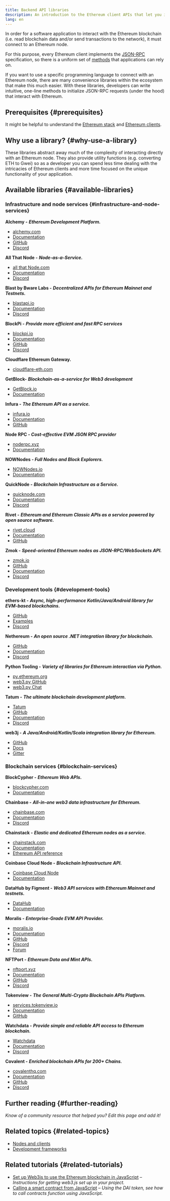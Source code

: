 ```yaml
---
title: Backend API libraries
description: An introduction to the Ethereum client APIs that let you interact with the blockchain from your application.
lang: en
---
```


In order for a software application to interact with the Ethereum blockchain (i.e. read blockchain data and/or send transactions to the network), it must connect to an Ethereum node.

For this purpose, every Ethereum client implements the [JSON-RPC](/developers/docs/apis/json-rpc/) specification, so there is a uniform set of [methods](/developers/docs/apis/json-rpc/#json-rpc-methods) that applications can rely on.

If you want to use a specific programming language to connect with an Ethereum node, there are many convenience libraries within the ecosystem that make this much easier. With these libraries, developers can write intuitive, one-line methods to initialize JSON-RPC requests (under the hood) that interact with Ethereum.

## Prerequisites {#prerequisites}

It might be helpful to understand the [Ethereum stack](/developers/docs/ethereum-stack/) and [Ethereum clients](/developers/docs/nodes-and-clients/).

## Why use a library? {#why-use-a-library}

These libraries abstract away much of the complexity of interacting directly with an Ethereum node. They also provide utility functions (e.g. converting ETH to Gwei) so as a developer you can spend less time dealing with the intricacies of Ethereum clients and more time focused on the unique functionality of your application.

## Available libraries {#available-libraries}

### Infrastructure and node services {#infrastructure-and-node-services}

**Alchemy -** **_Ethereum Development Platform._**

- [alchemy.com](https://www.alchemy.com/)
- [Documentation](https://docs.alchemy.com/)
- [GitHub](https://github.com/alchemyplatform)
- [Discord](https://discord.com/invite/alchemyplatform)

**All That Node -** **_Node-as-a-Service._**

- [all that Node.com](https://www.allthatnode.com/)
- [Documentation](https://docs.allthatnode.com)
- [Discord](https://discord.gg/GmcdVEUbJM)

**Blast by Bware Labs -** **_Decentralized APIs for Ethereum Mainnet and Testnets._**

- [blastapi.io](https://blastapi.io/)
- [Documentation](https://docs.blastapi.io)
- [Discord](https://discord.gg/bwarelabs)

**BlockPi -** **_Provide more efficient and fast RPC services_**

- [blockpi.io](https://blockpi.io/)
- [Documentation](https://docs.blockpi.io/)
- [GitHub](https://github.com/BlockPILabs)
- [Discord](https://discord.com/invite/xTvGVrGVZv)

**Cloudflare Ethereum Gateway.**

- [cloudflare-eth.com](https://www.cloudflare.com/application-services/products/web3/)

**GetBlock-** **_Blockchain-as-a-service for Web3 development_**

- [GetBlock.io](https://getblock.io/)
- [Documentation](https://getblock.io/docs/)

**Infura -** **_The Ethereum API as a service._**

- [infura.io](https://infura.io)
- [Documentation](https://docs.infura.io/api)
- [GitHub](https://github.com/INFURA)

**Node RPC - _Cost-effective EVM JSON RPC provider_**

- [noderpc.xyz](https://www.noderpc.xyz/)
- [Documentation](https://docs.noderpc.xyz/node-rpc)

**NOWNodes - _Full Nodes and Block Explorers._**

- [NOWNodes.io](https://nownodes.io/)
- [Documentation](https://documenter.getpostman.com/view/13630829/TVmFkLwy#intro)

**QuickNode -** **_Blockchain Infrastructure as a Service._**

- [quicknode.com](https://quicknode.com)
- [Documentation](https://www.quicknode.com/docs/welcome)
- [Discord](https://discord.gg/quicknode)

**Rivet -** **_Ethereum and Ethereum Classic APIs as a service powered by open source software._**

- [rivet.cloud](https://rivet.cloud)
- [Documentation](https://rivet.cloud/docs/)
- [GitHub](https://github.com/openrelayxyz/ethercattle-deployment)

**Zmok -** **_Speed-oriented Ethereum nodes as JSON-RPC/WebSockets API._**

- [zmok.io](https://zmok.io/)
- [GitHub](https://github.com/zmok-io)
- [Documentation](https://docs.zmok.io/)
- [Discord](https://discord.gg/fAHeh3ka6s)

### Development tools {#development-tools}

**ethers-kt -** **_Async, high-performance Kotlin/Java/Android library for EVM-based blockchains._**

- [GitHub](https://github.com/Kr1ptal/ethers-kt)
- [Examples](https://github.com/Kr1ptal/ethers-kt/tree/master/examples)
- [Discord](https://discord.gg/rx35NzQGSb)

**Nethereum -** **_An open source .NET integration library for blockchain._**

- [GitHub](https://github.com/Nethereum/Nethereum)
- [Documentation](http://docs.nethereum.com/en/latest/)
- [Discord](https://discord.com/invite/jQPrR58FxX)

**Python Tooling -** **_Variety of libraries for Ethereum interaction via Python._**

- [py.ethereum.org](https://python.ethereum.org/)
- [web3.py GitHub](https://github.com/ethereum/web3.py)
- [web3.py Chat](https://gitter.im/ethereum/web3.py)

**Tatum -** **_The ultimate blockchain development platform._**

- [Tatum](https://tatum.io/)
- [GitHub](https://github.com/tatumio/)
- [Documentation](https://docs.tatum.io/)
- [Discord](https://discord.gg/EDmW3kjTC9)

**web3j -** **_A Java/Android/Kotlin/Scala integration library for Ethereum._**

- [GitHub](https://github.com/web3j/web3j)
- [Docs](https://docs.web3j.io/)
- [Gitter](https://gitter.im/web3j/web3j)

### Blockchain services {#blockchain-services}

**BlockCypher -** **_Ethereum Web APIs._**

- [blockcypher.com](https://www.blockcypher.com/)
- [Documentation](https://www.blockcypher.com/dev/ethereum/)

**Chainbase -** **_All-in-one web3 data infrastructure for Ethereum._**

- [chainbase.com](https://chainbase.com/)
- [Documentation](https://docs.chainbase.com/)
- [Discord](https://discord.gg/Wx6qpqz4AF)

**Chainstack -** **_Elastic and dedicated Ethereum nodes as a service._**

- [chainstack.com](https://chainstack.com)
- [Documentation](https://docs.chainbase.com/docs)
- [Ethereum API reference](https://docs.chainstack.com/reference/ethereum-getting-started)

**Coinbase Cloud Node -** **_Blockchain Infrastructure API._**

- [Coinbase Cloud Node](https://www.coinbase.com/cloud)
- [Documentation](https://docs.cloud.coinbase.com/)

**DataHub by Figment -** **_Web3 API services with Ethereum Mainnet and testnets._**

- [DataHub](https://www.figment.io/)
- [Documentation](https://docs.figment.io/)

**Moralis -** **_Enterprise-Grade EVM API Provider._**

- [moralis.io](https://moralis.io)
- [Documentation](https://docs.moralis.io/)
- [GitHub](https://github.com/MoralisWeb3)
- [Discord](https://moralis.io/joindiscord/)
- [Forum](https://forum.moralis.io/)

**NFTPort -** **_Ethereum Data and Mint APIs._**

- [nftport.xyz](https://www.nftport.xyz/)
- [Documentation](https://docs.nftport.xyz/)
- [GitHub](https://github.com/nftport/)
- [Discord](https://discord.com/invite/K8nNrEgqhE)

**Tokenview -** **_The General Multi-Crypto Blockchain APIs Platform._**

- [services.tokenview.io](https://services.tokenview.io/)
- [Documentation](https://services.tokenview.io/docs?type=api)
- [GitHub](https://github.com/Tokenview)

**Watchdata -** **_Provide simple and reliable API access to Ethereum blockchain._**

- [Watchdata](https://watchdata.io/)
- [Documentation](https://docs.watchdata.io/)
- [Discord](https://discord.com/invite/TZRJbZ6bdn)

**Covalent -** **_Enriched blockchain APIs for 200+ Chains._**

- [covalenthq.com](https://www.covalenthq.com/)
- [Documentation](https://www.covalenthq.com/docs/api/)
- [GitHub](https://github.com/covalenthq)
- [Discord](https://www.covalenthq.com/discord/)


## Further reading {#further-reading}

_Know of a community resource that helped you? Edit this page and add it!_

## Related topics {#related-topics}

- [Nodes and clients](/developers/docs/nodes-and-clients/)
- [Development frameworks](/developers/docs/frameworks/)

## Related tutorials {#related-tutorials}

- [Set up Web3js to use the Ethereum blockchain in JavaScript](/developers/tutorials/set-up-web3js-to-use-ethereum-in-javascript/) _– Instructions for getting web3.js set up in your project._
- [Calling a smart contract from JavaScript](/developers/tutorials/calling-a-smart-contract-from-javascript/) _– Using the DAI token, see how to call contracts function using JavaScript._
